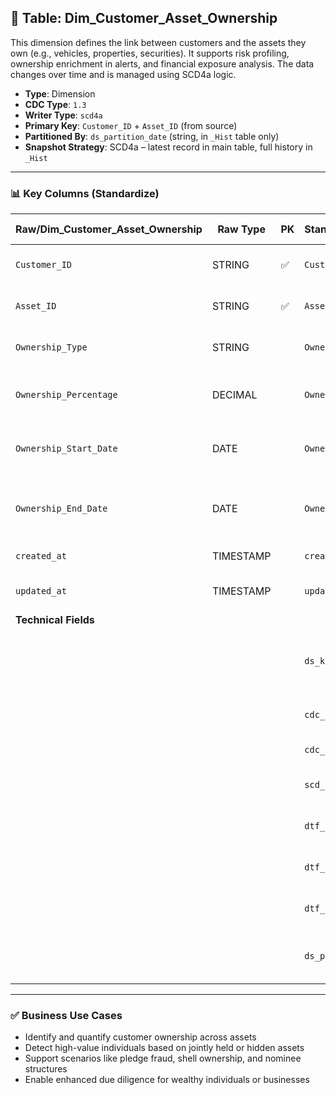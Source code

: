 ## 📜 Table: Dim_Customer_Asset_Ownership

This dimension defines the link between customers and the assets they own (e.g., vehicles, properties, securities). It supports risk profiling, ownership enrichment in alerts, and financial exposure analysis. The data changes over time and is managed using SCD4a logic.

- **Type**: Dimension  
- **CDC Type**: `1.3`  
- **Writer Type**: `scd4a`  
- **Primary Key**: `Customer_ID` + `Asset_ID` (from source)  
- **Partitioned By**: `ds_partition_date` (string, in `_Hist` table only)  
- **Snapshot Strategy**: SCD4a – latest record in main table, full history in `_Hist`

---

### 📊 Key Columns (Standardize)

| Raw/Dim_Customer_Asset_Ownership | Raw Type  | PK  | Standardized/Dim_Customer_Asset_Ownership | Standardized Type | Description                                              | Value of Technical Field         | Note                          |
|----------------------------------|-----------|-----|-------------------------------------------|--------------------|----------------------------------------------------------|----------------------------------|-------------------------------|
| `Customer_ID`                    | STRING    | ✅  | `Customer_ID`                             | STRING             | Customer who owns the asset                             |                                  | FK to `Dim_Customer`         |
| `Asset_ID`                       | STRING    | ✅  | `Asset_ID`                                | STRING             | Identifier of the owned asset                           |                                  | FK to `Dim_Asset`            |
| `Ownership_Type`                | STRING    |     | `Ownership_Type`                          | STRING             | Sole, Joint, Guarantor, etc.                            |                                  | Classification                |
| `Ownership_Percentage`          | DECIMAL   |     | `Ownership_Percentage`                    | DECIMAL(5,2)       | Percentage of ownership held by the customer            |                                  | May be < 100% or NULL        |
| `Ownership_Start_Date`          | DATE      |     | `Ownership_Start_Date`                    | DATE               | When the asset ownership started                        |                                  | Used in history logic        |
| `Ownership_End_Date`            | DATE      |     | `Ownership_End_Date`                      | DATE               | When the asset ownership ended (if applicable)          |                                  | Nullable                     |
| `created_at`                    | TIMESTAMP |     | `created_at`                              | TIMESTAMP          | First seen in source                                    | From source                      |                              |
| `updated_at`                    | TIMESTAMP |     | `updated_at`                              | TIMESTAMP          | Last seen update from source                            | From source                      |                              |
| **Technical Fields**            |           |     |                                           |                    |                                                          |                                  |                              |
|                                  |           |     | `ds_key`                                   | STRING             | Surrogate primary key in Standardized zone              | `md5(Customer_ID || Asset_ID)`  | Required in SCD4a             |
|                                  |           |     | `cdc_index`                                | INT                | Current record indicator                                | `1` or `0`                       | 1 = current                  |
|                                  |           |     | `cdc_change_type`                          | STRING             | Type of CDC event                                       | `'cdc_insert'`, `'cdc_update'`  |                              |
|                                  |           |     | `scd_change_timestamp`                     | TIMESTAMP          | When the change was processed                           | `updated_at` or job timestamp    |                              |
|                                  |           |     | `dtf_start_date`                           | DATE               | Start of validity period                                | From `updated_at` or job date    |                              |
|                                  |           |     | `dtf_end_date`                             | DATE               | End of validity period                                  | NULL if current                  |                              |
|                                  |           |     | `dtf_current_flag`                         | BOOLEAN            | TRUE if currently valid                                 | TRUE/FALSE                       |                              |
|                                  |           |     | `ds_partition_date`                        | STRING             | Partition column (yyyy-MM-dd)                           | Job run date                     | Only used in `_Hist`         |

---

### ✅ Business Use Cases

- Identify and quantify customer ownership across assets  
- Detect high-value individuals based on jointly held or hidden assets  
- Support scenarios like pledge fraud, shell ownership, and nominee structures  
- Enable enhanced due diligence for wealthy individuals or businesses  